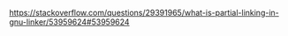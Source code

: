 https://stackoverflow.com/questions/29391965/what-is-partial-linking-in-gnu-linker/53959624#53959624
